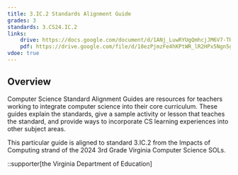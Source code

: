 ```yaml
---
title: 3.IC.2 Standards Alignment Guide
grades: 3
standards: 3.CS24.IC.2
links:
    drive: https://docs.google.com/document/d/1ANj_LuwRYUgQmhcjJM6V7-THG2ohdP27pGh4RcbMS38/edit?usp=drive_link
    pdf: https://drive.google.com/file/d/18ezPjmzFe4hKPtWR_lR2HPx5Ngn5gMjA/view?usp=drive_link
vdoe: true
---
```


## Overview

Computer Science Standard Alignment Guides are resources for teachers working to integrate computer science into their core curriculum. These guides explain the standards, give a sample activity or lesson that teaches the standard, and provide ways to incorporate CS learning experiences into other subject areas.

This particular guide is aligned to standard 3.IC.2 from the Impacts of Computing strand of the 2024 3rd Grade Virginia Computer Science SOLs.

::supporter[the Virginia Department of Education]